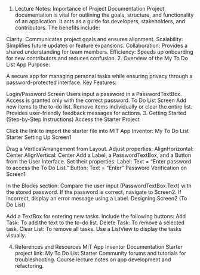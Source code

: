 1. Lecture Notes: Importance of Project Documentation
Project documentation is vital for outlining the goals, structure, and functionality of an application. It acts as a guide for developers, stakeholders, and contributors. The benefits include:

Clarity: Communicates project goals and ensures alignment.
Scalability: Simplifies future updates or feature expansions.
Collaboration: Provides a shared understanding for team members.
Efficiency: Speeds up onboarding for new contributors and reduces confusion.
2. Overview of the My To Do List App
Purpose:

A secure app for managing personal tasks while ensuring privacy through a password-protected interface.
Key Features:

Login/Password Screen
Users input a password in a PasswordTextBox.
Access is granted only with the correct password.
To Do List Screen
Add new items to the to-do list.
Remove items individually or clear the entire list.
Provides user-friendly feedback messages for actions.
3. Getting Started (Step-by-Step Instructions)
Access the Starter Project

Click the link to import the starter file into MIT App Inventor:
My To Do List Starter
Setting Up Screen1

Drag a VerticalArrangement from Layout.
Adjust properties:
AlignHorizontal: Center
AlignVertical: Center
Add a Label, a PasswordTextBox, and a Button from the User Interface.
Set their properties:
Label: Text = “Enter password to access the To Do List.”
Button: Text = “Enter”
Password Verification on Screen1

In the Blocks section:
Compare the user input (PasswordTextBox.Text) with the stored password.
If the password is correct, navigate to Screen2.
If incorrect, display an error message using a Label.
Designing Screen2 (To Do List)

Add a TextBox for entering new tasks.
Include the following buttons:
Add Task: To add the text to the to-do list.
Delete Task: To remove a selected task.
Clear List: To remove all tasks.
Use a ListView to display the tasks visually.

4. References and Resources
MIT App Inventor Documentation
Starter project link: My To Do List Starter
Community forums and tutorials for troubleshooting.
Course lecture notes on app development and refactoring.
